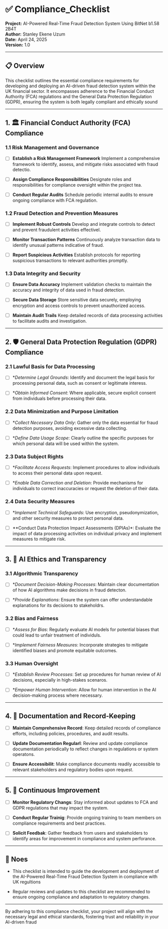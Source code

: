 # ✅ Compliance_Checklist

**Project:** AI-Powered Real-Time Fraud Detection System Using BitNet b1.58 2B4T  
**Author:** Stanley Ekene Uzum  
**Date:** April 24, 2025  
**Version:** 1.0

---

## 📋 Overview
This checklist outlines the essential compliance requirements for developing and deploying an AI-driven fraud detection system within the UK financial sector. It encompasses adherence to the Financial Conduct Authority (FCA) regulations and the General Data Protection Regulation (GDPR), ensuring the system is both legally compliant and ethically sound

---

## 1. 🏛️ Financial Conduct Authority (FCA) Compliance

### 1.1 Risk Management and Governance

- [ ] **Establish a Risk Management Framework** Implement a comprehensive framework to identify, assess, and mitigate risks associated with fraud detectio.

- [ ] **Assign Compliance Responsibilities** Designate roles and responsibilities for compliance oversight within the project tea.

- [ ] **Conduct Regular Audits** Schedule periodic internal audits to ensure ongoing compliance with FCA regulation.

### 1.2 Fraud Detection and Prevention Measures

- [ ] **Implement Robust Controls** Develop and integrate controls to detect and prevent fraudulent activities effectivel.

- [ ] **Monitor Transaction Patterns** Continuously analyze transaction data to identify unusual patterns indicative of fraud.

- [ ] **Report Suspicious Activities** Establish protocols for reporting suspicious transactions to relevant authorities promptly.

### 1.3 Data Integrity and Security

- [ ] **Ensure Data Accuracy** Implement validation checks to maintain the accuracy and integrity of data used in fraud detection.

- [ ] **Secure Data Storage** Store sensitive data securely, employing encryption and access controls to prevent unauthorized access.

- [ ] **Maintain Audit Trails** Keep detailed records of data processing activities to facilitate audits and investigation.

---

## 2. 🛡️ General Data Protection Regulation (GDPR) Compliance

### 2.1 Lawful Basis for Data Processing

- [ ] **Determine Legal Grounds*: Identify and document the legal basis for processing personal data, such as consent or legitimate interess.

- [ ] **Obtain Informed Consent*: Where applicable, secure explicit consent from individuals before processing their data.

### 2.2 Data Minimization and Purpose Limitation

- [ ] **Collect Necessary Data Only*: Gather only the data essential for fraud detection purposes, avoiding excessive data collecting.

- [ ] **Define Data Usage Scope*: Clearly outline the specific purposes for which personal data will be used within the system.

### 2.3 Data Subject Rights

- [ ] **Facilitate Access Requests*: Implement procedures to allow individuals to access their personal data upon request.

- [ ] **Enable Data Correction and Deletion*: Provide mechanisms for individuals to correct inaccuracies or request the deletion of their data.

### 2.4 Data Security Measures

- [ ] **Implement Technical Safeguards*: Use encryption, pseudonymization, and other security measures to protect personal data.

- [ ] **Conduct Data Protection Impact Assessments (DPIAs)*: Evaluate the impact of data processing activities on individual privacy and implement measures to mitigate risk.

---

## 3. 🤖 AI Ethics and Transparency

### 3.1 Algorithmic Transparency

- [ ] **Document Decision-Making Processes*: Maintain clear documentation of how AI algorithms make decisions in fraud detecton.

- [ ] **Provide Explanations*: Ensure the system can offer understandable explanations for its decisions to stakeholdrs.

### 3.2 Bias and Fairness

- [ ] **Assess for Bias*: Regularly evaluate AI models for potential biases that could lead to unfair treatment of individuls.

- [ ] **Implement Fairness Measures*: Incorporate strategies to mitigate identified biases and promote equitable outcomes.

### 3.3 Human Oversight

- [ ] **Establish Review Processes*: Set up procedures for human review of AI decisions, especially in high-stakes scenaros.

- [ ] **Empower Human Intervention*: Allow for human intervention in the AI decision-making process where necessary.

---

## 4. 📄 Documentation and Record-Keeping

- [ ] **Maintain Comprehensive Record**: Keep detailed records of compliance efforts, including policies, procedures, and audit results.

- [ ] **Update Documentation Regularl**: Review and update compliance documentation periodically to reflect changes in regulations or system operatons.

- [ ] **Ensure Accessibilit**: Make compliance documents readily accessible to relevant stakeholders and regulatory bodies upon request.

---

## 5. 🔄 Continuous Improvement

- [ ] **Monitor Regulatory Changs**: Stay informed about updates to FCA and GDPR regulations that may impact the system.

- [ ] **Conduct Regular Trainig**: Provide ongoing training to team members on compliance requirements and best practices.

- [ ] **Solicit Feedbak**: Gather feedback from users and stakeholders to identify areas for improvement in compliance and system perforance.

---

## 📌 Noes

- This checklist is intended to guide the development and deployment of the AI-Powered Real-Time Fraud Detection System in compliance with UK regultions

- Regular reviews and updates to this checklist are recommended to ensure ongoing compliance and adaptation to regulatory changes.
---

By adhering to this compliance checklist, your project will align with the necessary legal and ethical standards, fostering trust and reliability in your AI-driven fraud 
